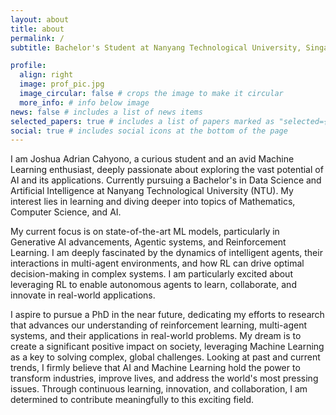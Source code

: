 ```yaml
---
layout: about
title: about
permalink: /
subtitle: Bachelor's Student at Nanyang Technological University, Singapore

profile:
  align: right
  image: prof_pic.jpg
  image_circular: false # crops the image to make it circular
  more_info: # info below image
news: false # includes a list of news items
selected_papers: true # includes a list of papers marked as "selected={true}"
social: true # includes social icons at the bottom of the page
---
```


I am Joshua Adrian Cahyono, a curious student and an avid Machine Learning enthusiast, deeply passionate about exploring the vast potential of AI and its applications. Currently pursuing a Bachelor's in Data Science and Artificial Intelligence at Nanyang Technological University (NTU). My interest lies in learning and diving deeper into topics of Mathematics, Computer Science, and AI.

My current focus is on state-of-the-art ML models, particularly in Generative AI advancements, Agentic systems, and Reinforcement Learning. I am deeply fascinated by the dynamics of intelligent agents, their interactions in multi-agent environments, and how RL can drive optimal decision-making in complex systems. I am particularly excited about leveraging RL to enable autonomous agents to learn, collaborate, and innovate in real-world applications.

I aspire to pursue a PhD in the near future, dedicating my efforts to research that advances our understanding of reinforcement learning, multi-agent systems, and their applications in real-world problems. My dream is to create a significant positive impact on society, leveraging Machine Learning as a key to solving complex, global challenges. Looking at past and current trends, I firmly believe that AI and Machine Learning hold the power to transform industries, improve lives, and address the world's most pressing issues. Through continuous learning, innovation, and collaboration, I am determined to contribute meaningfully to this exciting field.